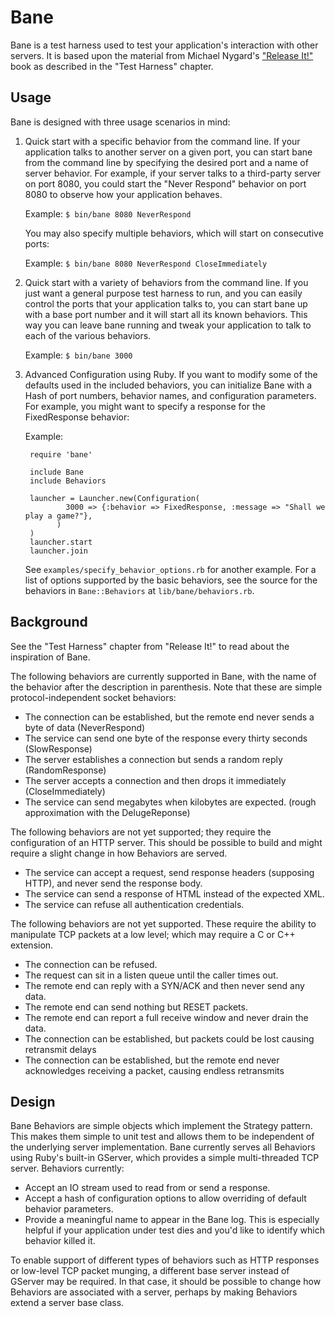 # Bane

Bane is a test harness used to test your application's interaction with other servers.  It is based upon the material from Michael Nygard's ["Release It!"](http://www.pragprog.com/titles/mnee/release-it) book as described in the "Test Harness" chapter.

## Usage

Bane is designed with three usage scenarios in mind:

1. Quick start with a specific behavior from the command line.  If your application talks to another server on a given port, you can start bane from the command line by specifying the desired port and a name of server behavior.  For example, if your server talks to a third-party server on port 8080, you could start the "Never Respond" behavior on port 8080 to observe how your application behaves.

   Example:  `$ bin/bane 8080 NeverRespond`

   You may also specify multiple behaviors, which will start on consecutive ports:

   Example:  `$ bin/bane 8080 NeverRespond CloseImmediately`

2. Quick start with a variety of behaviors from the command line.  If you just want a general purpose test harness to run, and you can easily control the ports that your application talks to, you can start bane up with a base port number and it will start all its known behaviors.  This way you can leave bane running and tweak your application to talk to each of the various behaviors.

   Example: `$ bin/bane 3000`

3. Advanced Configuration using Ruby.  If you want to modify some of the defaults used in the included behaviors, you can initialize Bane with a Hash of port numbers, behavior names, and configuration parameters.  For example, you might want to specify a response for the FixedResponse behavior:

   Example:

        require 'bane'

        include Bane
        include Behaviors

        launcher = Launcher.new(Configuration(
                3000 => {:behavior => FixedResponse, :message => "Shall we play a game?"},
              )
        )
        launcher.start
        launcher.join

   See `examples/specify_behavior_options.rb` for another example.  For a list of options supported by the
   basic behaviors, see the source for the behaviors in `Bane::Behaviors` at `lib/bane/behaviors.rb`.

## Background

See the "Test Harness" chapter from "Release It!" to read about the inspiration of Bane.

The following behaviors are currently supported in Bane, with the name of the behavior after the description in parenthesis.
Note that these are simple protocol-independent socket behaviors:

* The connection can be established, but the remote end never sends a byte of data (NeverRespond)
* The service can send one byte of the response every thirty seconds (SlowResponse)
* The server establishes a connection but sends a random reply (RandomResponse)
* The server accepts a connection and then drops it immediately (CloseImmediately)
* The service can send megabytes when kilobytes are expected. (rough approximation with the DelugeReponse)

The following behaviors are not yet supported; they require the configuration of an HTTP server.
This should be possible to build and might require a slight change in how Behaviors are served.

* The service can accept a request, send response headers (supposing HTTP), and never send the response body.
* The service can send a response of HTML instead of the expected XML.
* The service can refuse all authentication credentials.

The following behaviors are not yet supported. These require the ability to manipulate
TCP packets at a low level; which may require a C or C++ extension.

* The connection can be refused.
* The request can sit in a listen queue until the caller times out.
* The remote end can reply with a SYN/ACK and then never send any data.
* The remote end can send nothing but RESET packets.
* The remote end can report a full receive window and never drain the data.
* The connection can be established, but packets could be lost causing retransmit delays
* The connection can be established, but the remote end never acknowledges receiving a packet, causing endless retransmits

## Design

Bane Behaviors are simple objects which implement the Strategy pattern.  This makes them
simple to unit test and allows them to be independent of the underlying server implementation.
Bane currently serves all Behaviors using Ruby's built-in GServer, which provides a simple
multi-threaded TCP server.  Behaviors currently:

* Accept an IO stream used to read from or send a response.
* Accept a hash of configuration options to allow overriding of default behavior parameters.
* Provide a meaningful name to appear in the Bane log.  This is especially helpful if your application
  under test dies and you'd like to identify which behavior killed it.

To enable support of different types of behaviors such as HTTP responses or low-level TCP packet
munging, a different base server instead of GServer may be required.  In that case, it should
be possible to change how Behaviors are associated with a server, perhaps by making
Behaviors extend a server base class.

